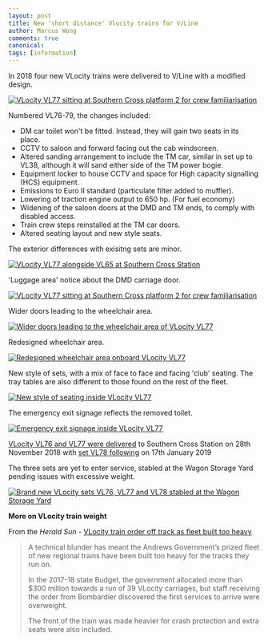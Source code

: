 ```yaml
---
layout: post
title: New 'short distance' Vlocity trains for V/Line
author: Marcus Wong
comments: true
canonical: 
tags: [information]
---
```


In 2018 four new VLocity trains were delivered to V/Line with a modified design.

<a href="http://railgallery.wongm.com/vline-southern-cross/F130_2752.jpg.html"><img src="http://railgallery.wongm.com/cache/vline-southern-cross/F130_2752_595.jpg?cached=1546856034" alt="VLocity VL77 sitting at Southern Cross platform 2 for crew familiarisation" /></a>

Numbered VL76-79, the changes included:

- DM car toilet won't be fitted. Instead, they will gain two seats in its place.
- CCTV to saloon and forward facing out the cab windscreen.
- Altered sanding arrangement to include the TM car, similar in set up to VL38, although it will sand either side of the TM power bogie.
- Equipment locker to house CCTV and space for High capacity signalling (HCS) equipment.
- Emissions to Euro II standard (particulate filter added to muffler).
- Lowering of traction engine output to 650 hp. (For fuel economy)
- Widening of the saloon doors at the DMD and TM ends, to comply with disabled access.
- Train crew steps reinstalled at the TM car doors.
- Altered seating layout and new style seats.

The exterior differences with exisitng sets are minor.

<a href="http://railgallery.wongm.com/vline-southern-cross/F130_2748.jpg.html"><img src="http://railgallery.wongm.com/cache/vline-southern-cross/F130_2748_595.jpg?cached=1546856032" alt="VLocity VL77 alongside VL65 at Southern Cross Station" /></a>

'Luggage area' notice about the DMD carriage door.

<a href="http://railgallery.wongm.com/vline-bits/F130_2744.jpg.html"><img src="http://railgallery.wongm.com/cache/vline-bits/F130_2744_595.jpg?cached=1546856031" alt="VLocity VL77 sitting at Southern Cross platform 2 for crew familiarisation" /></a>


Wider doors leading to the wheelchair area.

<a href="http://railgallery.wongm.com/vline-carriage-interiors/F130_2745.jpg.html"><img src="http://railgallery.wongm.com/cache/vline-carriage-interiors/F130_2745_595.jpg?cached=1548710545" alt="Wider doors leading to the wheelchair area of VLocity VL77 " /></a>

Redesigned wheelchair area.

<a href="http://railgallery.wongm.com/vline-carriage-interiors/F130_2757.jpg.html"><img src="http://railgallery.wongm.com/cache/vline-carriage-interiors/F130_2757_595.jpg?cached=1548710545" alt="Redesigned wheelchair area onboard VLocity VL77" /></a>

New style of sets, with a mix of face to face and facing 'club' seating. The tray tables are also different to those found on the rest of the fleet. 

<a href="http://railgallery.wongm.com/vline-carriage-interiors/F130_2754.jpg.html"><img src="http://railgallery.wongm.com/cache/vline-carriage-interiors/F130_2754_595.jpg?cached=1548721493" alt="New style of seating inside VLocity VL77" /></a>

The emergency exit signage reflects the removed toilet.

<a href="http://railgallery.wongm.com/vline-carriage-interiors/F130_2755.jpg.html"><img src="http://railgallery.wongm.com/cache/vline-carriage-interiors/F130_2755_595.jpg?cached=1548710543" alt="Emergency exit signage inside VLocity VL77" /></a>

[VLocity VL76 and VL77 were delivered](http://vicsig.net/photo/22883) to Southern Cross Station on 28th November 2018 with [set VL78 following](http://vicsig.net/photo/22998) on 17th January 2019 

The three sets are yet to enter service, stabled at the Wagon Storage Yard pending issues with excessive weight.

<a href="http://railgallery.wongm.com/vline-workshops-yards/F130_5941.jpg.html"><img src="http://railgallery.wongm.com/cache/vline-workshops-yards/F130_5941_595.jpg?cached=1548499745" alt="Brand new VLocity sets VL76, VL77 and VL78 stabled at the Wagon Storage Yard" /></a>

**More on VLocity train weight**

From the *Herald Sun* - [VLocity train order off track as fleet built too heavy](https://www.heraldsun.com.au/news/victoria/vlocity-train-order-off-track-as-fleet-built-too-heavy/news-story/4ade21f244105251bce2628d01693803)

<blockquote>A technical blunder has meant the Andrews Government’s prized fleet of new regional trains have been built too heavy for the tracks they run on.

In the 2017-18 state Budget, the government allocated more than $300 million towards a run of 39 VLocity carriages, but staff receiving the order from Bombardier discovered the first services to arrive were overweight.

The front of the train was made heavier for crash protection and extra seats were also included.</blockquote>